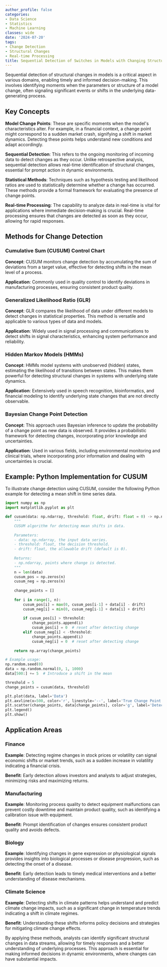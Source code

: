 ```yaml
---
author_profile: false
categories:
- Data Science
- Statistics
- Machine Learning
classes: wide
date: '2024-07-20'
tags:
- Change Detection
- Structural Changes
- Real-time Processing
title: Sequential Detection of Switches in Models with Changing Structures
---
```


Sequential detection of structural changes in models is a critical aspect in various domains, enabling timely and informed decision-making. This involves identifying moments when the parameters or structure of a model change, often signaling significant events or shifts in the underlying data-generating process.

## Key Concepts

**Model Change Points**: These are specific moments when the model's characteristics alter. For example, in a financial context, a change point might correspond to a sudden market crash, signifying a shift in market dynamics. Detecting these points helps understand new conditions and adapt accordingly.

**Sequential Detection**: This refers to the ongoing monitoring of incoming data to detect changes as they occur. Unlike retrospective analysis, sequential detection allows real-time identification of structural changes, essential for prompt action in dynamic environments.

**Statistical Methods**: Techniques such as hypothesis testing and likelihood ratios are used to statistically determine whether a change has occurred. These methods provide a formal framework for evaluating the presence of change points.

**Real-time Processing**: The capability to analyze data in real-time is vital for applications where immediate decision-making is crucial. Real-time processing ensures that changes are detected as soon as they occur, allowing for rapid responses.

## Methods for Change Detection

### Cumulative Sum (CUSUM) Control Chart

**Concept**: CUSUM monitors change detection by accumulating the sum of deviations from a target value, effective for detecting shifts in the mean level of a process.

**Application**: Commonly used in quality control to identify deviations in manufacturing processes, ensuring consistent product quality.

### Generalized Likelihood Ratio (GLR)

**Concept**: GLR compares the likelihood of data under different models to detect changes in statistical properties. This method is versatile and applicable to various types of data and models.

**Application**: Widely used in signal processing and communications to detect shifts in signal characteristics, enhancing system performance and reliability.

### Hidden Markov Models (HMMs)

**Concept**: HMMs model systems with unobserved (hidden) states, estimating the likelihood of transitions between states. This makes them powerful for detecting structural changes in systems with underlying state dynamics.

**Application**: Extensively used in speech recognition, bioinformatics, and financial modeling to identify underlying state changes that are not directly observable.

### Bayesian Change Point Detection

**Concept**: This approach uses Bayesian inference to update the probability of a change point as new data is observed. It provides a probabilistic framework for detecting changes, incorporating prior knowledge and uncertainties.

**Application**: Used in various fields, including environmental monitoring and clinical trials, where incorporating prior information and dealing with uncertainties is crucial.

## Example: Python Implementation for CUSUM

To illustrate change detection using CUSUM, consider the following Python example for detecting a mean shift in time series data.

```python
import numpy as np
import matplotlib.pyplot as plt

def cusum(data: np.ndarray, threshold: float, drift: float = 0) -> np.ndarray:
    """
    CUSUM algorithm for detecting mean shifts in data.
    
    Parameters:
    - data: np.ndarray, the input data series.
    - threshold: float, the decision threshold.
    - drift: float, the allowable drift (default is 0).
    
    Returns:
    - np.ndarray, points where change is detected.
    """
    n = len(data)
    cusum_pos = np.zeros(n)
    cusum_neg = np.zeros(n)
    
    change_points = []
    
    for i in range(1, n):
        cusum_pos[i] = max(0, cusum_pos[i-1] + data[i] - drift)
        cusum_neg[i] = min(0, cusum_neg[i-1] + data[i] + drift)
        
        if cusum_pos[i] > threshold:
            change_points.append(i)
            cusum_pos[i] = 0  # reset after detecting change
        elif cusum_neg[i] < -threshold:
            change_points.append(i)
            cusum_neg[i] = 0  # reset after detecting change
    
    return np.array(change_points)

# Example usage:
np.random.seed(0)
data = np.random.normal(0, 1, 1000)
data[500:] += 5  # Introduce a shift in the mean

threshold = 5
change_points = cusum(data, threshold)

plt.plot(data, label='Data')
plt.axvline(x=500, color='r', linestyle='--', label='True Change Point')
plt.scatter(change_points, data[change_points], color='g', label='Detected Change Points')
plt.legend()
plt.show()
```

## Application Areas

### Finance

**Example**: Detecting regime changes in stock prices or volatility can signal economic shifts or market trends, such as a sudden increase in volatility indicating a financial crisis.

**Benefit**: Early detection allows investors and analysts to adjust strategies, minimizing risks and maximizing returns.

### Manufacturing

**Example**: Monitoring process quality to detect equipment malfunctions can prevent costly downtime and maintain product quality, such as identifying a calibration issue with equipment.

**Benefit**: Prompt identification of changes ensures consistent product quality and avoids defects.

### Biology

**Example**: Identifying changes in gene expression or physiological signals provides insights into biological processes or disease progression, such as detecting the onset of a disease.

**Benefit**: Early detection leads to timely medical interventions and a better understanding of disease mechanisms.

### Climate Science

**Example**: Detecting shifts in climate patterns helps understand and predict climate change impacts, such as a significant change in temperature trends indicating a shift in climate regimes.

**Benefit**: Understanding these shifts informs policy decisions and strategies for mitigating climate change effects.

By applying these methods, analysts can identify significant structural changes in data streams, allowing for timely responses and a better understanding of underlying processes. This approach is essential for making informed decisions in dynamic environments, where changes can have substantial impacts.
